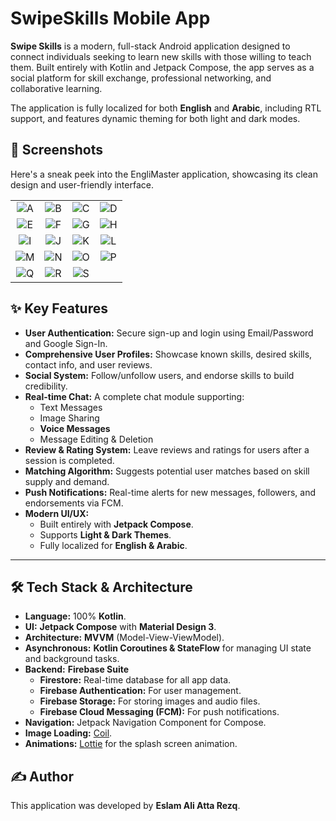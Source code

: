 # SwipeSkills Mobile App

**Swipe Skills** is a modern, full-stack Android application designed to connect individuals seeking to learn new skills with those willing to teach them. Built entirely with Kotlin and Jetpack Compose, the app serves as a social platform for skill exchange, professional networking, and collaborative learning.

The application is fully localized for both **English** and **Arabic**, including RTL support, and features dynamic theming for both light and dark modes.

## 📸 Screenshots

Here's a sneak peek into the EngliMaster application, showcasing its clean design and user-friendly interface.

| | | | |
| :---: | :---: | :---: | :---: |
| ![A](https://github.com/user-attachments/assets/d846211e-8d45-483b-a4c3-e413c72cf305) | ![B](https://github.com/user-attachments/assets/abe0486d-1ee7-4dd6-b9bf-87168e59ac9c) | ![C](https://github.com/user-attachments/assets/8e74fb66-9aaf-47e4-9bb0-8c8b124fe807) | ![D](https://github.com/user-attachments/assets/5b1c5024-52bd-4815-8108-201c6f7383f8) |
| ![E](https://github.com/user-attachments/assets/9bca5934-c933-4df6-9eb3-6f0ede71a8fb) | ![F](https://github.com/user-attachments/assets/f4f1f1aa-30c5-4fc3-9948-bfd9cc498006) | ![G](https://github.com/user-attachments/assets/7f7f2837-cf17-45ea-b08b-b6657b344645) | ![H](https://github.com/user-attachments/assets/a5c5b83f-d558-4f3d-b1a8-6cdbce0b93c0) |
| ![I](https://github.com/user-attachments/assets/0cd32fc4-b897-4e03-9d82-13646a68fa73) | ![J](https://github.com/user-attachments/assets/ff6eb80b-978c-433e-826a-18bb83e52432) | ![K](https://github.com/user-attachments/assets/5df7baa0-ccd0-4dcd-ae79-e9973e88ce22) | ![L](https://github.com/user-attachments/assets/7077e6ce-482d-411c-85a4-6c173242e770) |
| ![M](https://github.com/user-attachments/assets/555bb2bb-a392-4269-b024-7766c8a7874b) | ![N](https://github.com/user-attachments/assets/a84b0900-9dff-4033-b0c6-4409650504f2) | ![O](https://github.com/user-attachments/assets/207240e4-e228-4148-8b71-ba1a5a1b3d16) | ![P](https://github.com/user-attachments/assets/391c91fa-40fc-4831-b29a-37ee51daf775) |
| ![Q](https://github.com/user-attachments/assets/b35eb238-9213-4177-8044-350dd8b4dd48) | ![R](https://github.com/user-attachments/assets/30696e4d-2fe0-4a7b-b13a-71e066c5b418) | ![S](https://github.com/user-attachments/assets/488040f3-c2a8-4c93-b661-964cd35f36d5) | |

## ✨ Key Features

* **User Authentication:** Secure sign-up and login using Email/Password and Google Sign-In.
* **Comprehensive User Profiles:** Showcase known skills, desired skills, contact info, and user reviews.
* **Social System:** Follow/unfollow users, and endorse skills to build credibility.
* **Real-time Chat:** A complete chat module supporting:
    * Text Messages
    * Image Sharing
    * **Voice Messages**
    * Message Editing & Deletion
* **Review & Rating System:** Leave reviews and ratings for users after a session is completed.
* **Matching Algorithm:** Suggests potential user matches based on skill supply and demand.
* **Push Notifications:** Real-time alerts for new messages, followers, and endorsements via FCM.
* **Modern UI/UX:**
    * Built entirely with **Jetpack Compose**.
    * Supports **Light & Dark Themes**.
    * Fully localized for **English & Arabic**.

---

## 🛠️ Tech Stack & Architecture

* **Language:** 100% **Kotlin**.
* **UI:** **Jetpack Compose** with **Material Design 3**.
* **Architecture:** **MVVM** (Model-View-ViewModel).
* **Asynchronous:** **Kotlin Coroutines & StateFlow** for managing UI state and background tasks.
* **Backend:** **Firebase Suite**
    * **Firestore:** Real-time database for all app data.
    * **Firebase Authentication:** For user management.
    * **Firebase Storage:** For storing images and audio files.
    * **Firebase Cloud Messaging (FCM):** For push notifications.
* **Navigation:** Jetpack Navigation Component for Compose.
* **Image Loading:** [Coil](https://coil-kt.github.io/coil/).
* **Animations:** [Lottie](https://lottiefiles.com/) for the splash screen animation.


## ✍️ Author

This application was developed by **Eslam Ali Atta Rezq**.

